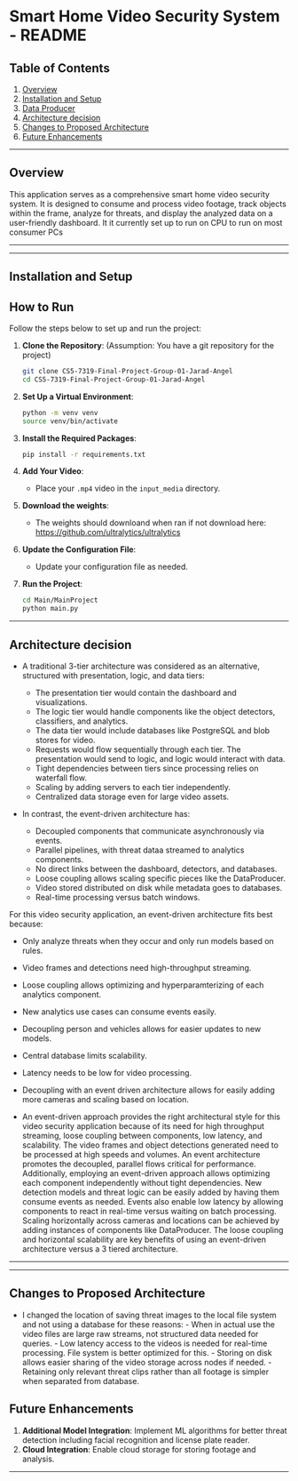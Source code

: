 # Smart Home Video Security System - README

## Table of Contents

1. [Overview](#overview)
2. [Installation and Setup](#installation-and-setup)
3. [Data Producer](#data-producer)
4. [Architecture decision](#Architecture-decision)
5. [Changes to Proposed Architecture](#chages-to-proposed-architecture)
6. [Future Enhancements](#future-enhancements)


---

## Overview

This application serves as a comprehensive smart home video security system. It is designed to consume and process video footage, track objects within the frame, analyze for threats, and display the analyzed data on a user-friendly dashboard. It it currently set up to run on CPU to run on most consumer PCs

---

---
## Installation and Setup

## How to Run

Follow the steps below to set up and run the project:

1. **Clone the Repository**: (Assumption: You have a git repository for the project)
   ```bash
   git clone CS5-7319-Final-Project-Group-01-Jarad-Angel
   cd CS5-7319-Final-Project-Group-01-Jarad-Angel
   ```

2. **Set Up a Virtual Environment**:
   ```bash
   python -m venv venv
   source venv/bin/activate  
   ```

3. **Install the Required Packages**:
   ```bash
   pip install -r requirements.txt
   ```

4. **Add Your Video**:
   - Place your `.mp4` video in the `input_media` directory.

5. **Download the weights**:
   - The weights should downloand when ran if not download here: https://github.com/ultralytics/ultralytics

6. **Update the Configuration File**:
   - Update your configuration file as needed. 

7. **Run the Project**:
   ```bash
   cd Main/MainProject
   python main.py
   ```


---
## Architecture decision

- A traditional 3-tier architecture was considered as an alternative, structured with presentation, logic, and data tiers:

  - The presentation tier would contain the dashboard and visualizations.
  - The logic tier would handle components like the object detectors, classifiers, and analytics.
  - The data tier would include databases like PostgreSQL and blob stores for video.
  - Requests would flow sequentially through each tier. The presentation would send to logic, and logic would interact with data.
  - Tight dependencies between tiers since processing relies on waterfall flow.
  - Scaling by adding servers to each tier independently.
  - Centralized data storage even for large video assets.

- In contrast, the event-driven architecture has:

  - Decoupled components that communicate asynchronously via events. 
  - Parallel pipelines, with threat dataa streamed to analytics components.
  - No direct links between the dashboard, detectors, and databases.
  - Loose coupling allows scaling specific pieces like the DataProducer.
  - Video stored distributed on disk while metadata goes to databases.
  - Real-time processing versus batch windows.
  
For this video security application, an event-driven architecture fits best because:

- Only analyze threats when they occur and only run models based on rules.
- Video frames and detections need high-throughput streaming.  
- Loose coupling allows optimizing and hyperparamterizing of each analytics component.
- New analytics use cases can consume events easily.
- Decoupling person and vehicles allows for easier updates to new models.
- Central database limits scalability.
- Latency needs to be low for video processing.
- Decoupling with an event driven architecture allows for easily adding more cameras and scaling based on location.

- An event-driven approach provides the right architectural style for this video security application because of its need for high throughput streaming, loose coupling between components, low latency, and scalability. The video frames and object detections generated need to be processed at high speeds and volumes. An event architecture promotes the decoupled, parallel flows critical for performance. Additionally, employing an event-driven approach allows optimizing each component independently without tight dependencies. New detection models and threat logic can be easily added by having them consume events as needed. Events also enable low latency by allowing components to react in real-time versus waiting on batch processing. Scaling horizontally across cameras and locations can be achieved by adding instances of components like DataProducer. The loose coupling and horizontal scalability are key benefits of using an event-driven architecture versus a 3 tiered architecture.
---

---

## Changes to Proposed Architecture
- I changed the location of saving threat images to the local file system and not using a database for these reasons:
      - When in actual use the video files are large raw streams, not structured data needed for queries.
      - Low latency access to the videos is needed for real-time processing. File system is better optimized for this.
      - Storing on disk allows easier sharing of the video storage across nodes if needed.
      - Retaining only relevant threat clips rather than all footage is simpler when separated from database.

## Future Enhancements

1. **Additional Model Integration**: Implement  ML algorithms for better threat detection including facial recognition and license plate reader.
2. **Cloud Integration**: Enable cloud storage for storing footage and analysis.
  
---




